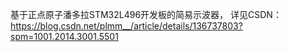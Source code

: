 基于正点原子潘多拉STM32L496开发板的简易示波器，
详见CSDN：
https://blog.csdn.net/plmm__/article/details/136737803?spm=1001.2014.3001.5501
